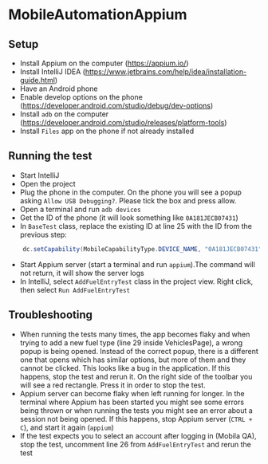 # MobileAutomationAppium

## Setup
- Install Appium on the computer (https://appium.io/)
- Install IntelliJ IDEA (https://www.jetbrains.com/help/idea/installation-guide.html)
- Have an Android phone
- Enable develop options on the phone (https://developer.android.com/studio/debug/dev-options)
- Install `adb` on the computer (https://developer.android.com/studio/releases/platform-tools)
- Install `Files` app on the phone if not already installed

## Running the test
- Start IntelliJ
- Open the project
- Plug the phone in the computer. On the phone you will see a popup asking `Allow USB Debugging?`. Please tick the box and press allow.
- Open a terminal and run `adb devices`
- Get the ID of the phone (it will look something like `0A181JECB07431`)
- In `BaseTest` class, replace the existing ID at line 25 with the ID from the previous step:
```java
    dc.setCapability(MobileCapabilityType.DEVICE_NAME, "0A181JECB07431");
```
- Start Appium server (start a terminal and run `appium`).The command will not return, it will show the server logs 
- In IntelliJ, select `AddFuelEntryTest` class in the project view. Right click, then select `Run AddFuelEntryTest`

## Troubleshooting
- When running the tests many times, the app becomes flaky and when trying to add a new fuel type (line 29 inside VehiclesPage), a wrong popup is being opened. Instead of the correct popup, there is a different one that opens which has similar options, but more of them and they cannot be clicked. This looks like a bug in the application. If this happens, stop the test and rerun it. On the right side of the toolbar you will see a red rectangle. Press it in order to stop the test.
- Appium server can become flaky when left running for longer. In the terminal where Appium has been started you might see some errors being thrown or when running the tests you might see an error about a session not being opened. If this happens, stop Appium server (`CTRL + C`), and start it again (`appium`)
- If the test expects you to select an account after logging in (Mobila QA), stop the test, uncomment line 26 from `AddFuelEntryTest` and rerun the test